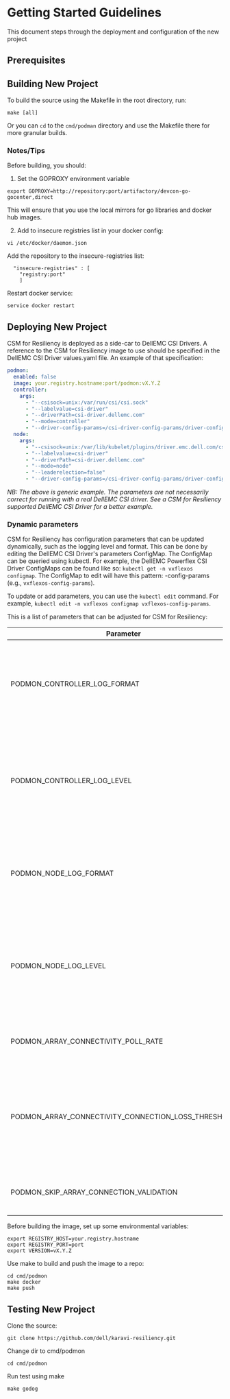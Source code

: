 <!--
Copyright (c) 2021 Dell Inc., or its subsidiaries. All Rights Reserved.

Licensed under the Apache License, Version 2.0 (the "License");
you may not use this file except in compliance with the License.
You may obtain a copy of the License at

    http://www.apache.org/licenses/LICENSE-2.0
-->

# Getting Started Guidelines
This document steps through the deployment and configuration of the new project

## Prerequisites


## Building New Project
To build the source using the Makefile in the root directory, run:
```
make [all]
```

Or you can `cd` to the `cmd/podman` directory and use the Makefile there for more granular builds.

### Notes/Tips

Before building, you should:

1. Set the GOPROXY environment variable
```
export GOPROXY=http://repository:port/artifactory/devcon-go-gocenter,direct
```
This will ensure that you use the local mirrors for go libraries and docker hub images.


2. Add to insecure registries list in your docker config:
```
vi /etc/docker/daemon.json
``` 
Add the repository to the insecure-registries list:
```
  "insecure-registries" : [
    "registry:port"
    ]
```
Restart docker service:
```
service docker restart
```

## Deploying New Project
CSM for Resiliency is deployed as a side-car to DellEMC CSI Drivers. A reference to the CSM for Resiliency image 
to use should be specified in the DellEMC CSI Driver values.yaml file. An example of that specification:

```yaml
podmon:
  enabled: false
  image: your.registry.hostname:port/podmon:vX.Y.Z
  controller:
    args:
      - "--csisock=unix:/var/run/csi/csi.sock"
      - "--labelvalue=csi-driver"
      - "--driverPath=csi-driver.dellemc.com"
      - "--mode=controller"
      - "--driver-config-params=/csi-driver-config-params/driver-config-params.yaml"
  node:
    args:
      - "--csisock=unix:/var/lib/kubelet/plugins/driver.emc.dell.com/csi_sock"
      - "--labelvalue=csi-driver"
      - "--driverPath=csi-driver.dellemc.com"
      - "--mode=node"
      - "--leaderelection=false"
      - "--driver-config-params=/csi-driver-config-params/driver-config-params.yaml"
```

_NB: The above is generic example. The parameters are not necessarily correct for running with a real DellEMC CSI driver._
_See a CSM for Resiliency supported DellEMC CSI Driver for a better example._

### Dynamic parameters

CSM for Resiliency has configuration parameters that can be updated dynamically, such as the logging level and format. This can be 
done by editing the DellEMC CSI Driver's parameters ConfigMap. The ConfigMap can be queried using kubectl. 
For example, the DellEMC Powerflex CSI Driver ConfigMaps can be found like so: `kubectl get -n vxflexos configmap`. 
The ConfigMap to edit will have this pattern: <storage>-config-params (e.g., `vxflexos-config-params`).

To update or add parameters, you can use the `kubectl edit` command. For example, `kubectl edit -n vxflexos configmap vxflexos-config-params`.

This is a list of parameters that can be adjusted for CSM for Resiliency:

| Parameter | Type | Default | Description |
| --------- | ---- | ------- | ----------- |
| PODMON_CONTROLLER_LOG_FORMAT | String | "TEXT" |Logging format output for the controller podmon sidecar. Should be "text" or "json" |
| PODMON_CONTROLLER_LOG_LEVEL | String | "debug" |Logging level for the controller podmon sidecar. Standard values: 'info', 'error', 'warning', 'debug', 'trace' |
| PODMON_NODE_LOG_FORMAT | String | "TEXT" |Logging format output for the node podmon sidecar. Should be "text" or "json" |
| PODMON_NODE_LOG_LEVEL | String | "debug" |Logging level for the node podmon sidecar. Standard values: 'info', 'error', 'warning', 'debug', 'trace' |
| PODMON_ARRAY_CONNECTIVITY_POLL_RATE | Integer (>0) | 15 |An interval in seconds to poll the underlying array | 
| PODMON_ARRAY_CONNECTIVITY_CONNECTION_LOSS_THRESHOLD | Integer (>0) | 3 |A value representing the number of failed connection poll intervals before marking the array connectivity as lost |
| PODMON_SKIP_ARRAY_CONNECTION_VALIDATION | Boolean | false |Flag to disable the array connectivity check |

Before building the image, set up some environmental variables:
```shell
export REGISTRY_HOST=your.registry.hostname
export REGISTRY_PORT=port
export VERSION=vX.Y.Z
```

Use make to build and push the image to a repo:
```shell
cd cmd/podmon
make docker 
make push
```

## Testing New Project
Clone the source:
```shell
git clone https://github.com/dell/karavi-resiliency.git
```

Change dir to cmd/podmon
```shell
cd cmd/podmon
```

Run test using make
```shell
make godog
```